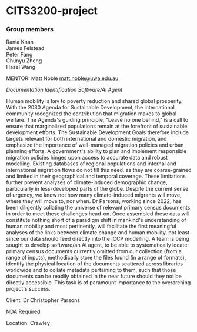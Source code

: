 # CITS3200-project

### Group members
Rania Khan  
James Felstead  
Peter Fang  
Chunyu Zheng  
Hazel Wang  


MENTOR: Matt Noble <matt.noble@uwa.edu.au>


*Documentation Identification Software/Al Agent*

Human mobility is key to poverty reduction and shared global prosperity. With the 2030 Agenda for Sustainable Development, the international community recognized the contribution that migration makes to global welfare. The Agenda's guiding principle, "Leave no one behind," is a call to ensure that marginalized populations remain at the forefront of sustainable development efforts. The Sustainable Development Goals therefore include targets relevant for both international and domestic migration, and emphasize the importance of well-managed migration policies and urban planning efforts. A government's ability to plan and implement responsible migration policies hinges upon access to accurate data and robust modelling. Existing databases of regional populations and internal and international migration flows do not fill this need, as they are coarse-grained and limited in their geographical and temporal coverage. These limitations further prevent analyses of climate-induced demographic change, particularly in less-developed parts of the globe. Despite the current sense of urgency, we know not how many climate-induced migrants will move, where they will move to, nor when. Dr Parsons, working since 2022, has been diligently collating the universe of relevant primary census documents in order to meet these challenges head-on. Once assembled these data will constitute nothing short of a paradigm shift in mankind's understanding of human mobility and most pertinently, will facilitate the first meaningful analyses of the links between climate change and human mobility, not least since our data should feed directly into the ICCP modelling. A team is being sought to develop software/an Al agent, to be able to systematically locate: primary census documents currently omitted from our collection (from a range of inputs), methodically store the files found (in a range of formats), identify the physical location of the documents scattered across libraries worldwide and to collate metadata pertaining to them, such that those documents can be readily obtained in the near future should they not be directly accessible. This task is of paramount importance to the overarching project's success.

Client: Dr Christopher Parsons

NDA Required

Location: Crawley
